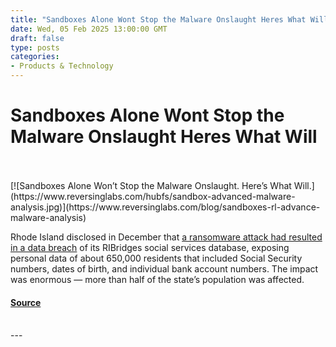 ```yaml
---
title: "Sandboxes Alone Wont Stop the Malware Onslaught Heres What Will"
date: Wed, 05 Feb 2025 13:00:00 GMT
draft: false
type: posts
categories: 
- Products & Technology
---
```

# Sandboxes Alone Wont Stop the Malware Onslaught Heres What Will

<br/>

<br/>
[![Sandboxes Alone Won’t Stop the Malware Onslaught. Here’s What Will.](https://www.reversinglabs.com/hubfs/sandbox-advanced-malware-analysis.jpg)](https://www.reversinglabs.com/blog/sandboxes-rl-advance-malware-analysis)

Rhode Island disclosed in December that [a ransomware attack had resulted in a data breach](https://www.cybersecuritydive.com/news/hackers-leaked-rhode-island-ransomware/736276/) of its RIBridges social services database, exposing personal data of about 650,000 residents that included Social Security numbers, dates of birth, and individual bank account numbers. The impact was enormous — more than half of the state’s population was affected.

#### [Source](https://www.reversinglabs.com/blog/sandboxes-rl-advance-malware-analysis)

<br/>
---
